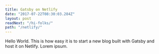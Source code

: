 ```yaml
---
title: Gatsby on Netlify
date: "2017-07-22T08:30:03.284Z"
layout: post
readNext: "/hi-folks/"
path: "/netlify/"
---
```


Hello World. This is how easy it is to start a new blog built with Gatsby and host it on Netlify. Lorem ipsum.
